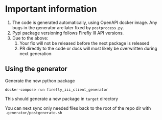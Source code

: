 # Important information

1) The code is generated automatically, using OpenAPI docker image.
Any bugs in the generator are later fixed by `postprocess.py`.
2) Pypi package versioning follows Firefly III API versions.
3) Due to the above:
   1) Your fix will not be released before the next package is released
   2) PR directly to the code or docs will most likely be overwritten
    during next generation

## Using the generator

Generate the new python package

```
docker-compose run firefly_iii_client_generator
```

This should generate a new package in `target` directory

You can next sync only needed files back to the root of the repo dir
with `.generator/postgenerate.sh`
